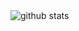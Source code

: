 <picture decoding="async" loading="lazy">
  <source media="(prefers-color-scheme: light)" srcset="https://pixel-profile.vercel.app/api/github-stats?username=benninghoven&screen_effect=false&background=linear-gradient(to%20bottom%20right%2C%20%2374dcc4%2C%20%234597e9)">
  <source media="(prefers-color-scheme: dark)" srcset="https://pixel-profile.vercel.app/api/github-stats?username=benninghoven&screen_effect=true&background=linear-gradient(to%20bottom%20right%2C%20%235580eb%2C%20%232aeeff)">
  <img alt="github stats" src="https://pixel-profile.vercel.app/api/github-stats?username=benninghoven&screen_effect=false&background=linear-gradient(to%20bottom%20right%2C%20%2374dcc4%2C%20%234597e9)">
</picture>
